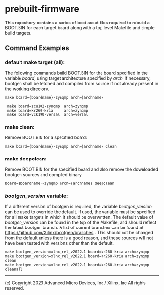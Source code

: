 # prebuilt-firmware
This repository contains a series of boot asset files required to rebuild a BOOT.BIN for each target board along with a top level Makefile and simple build targets.

## Command Examples

### default make target (all):
The following commands build BOOT.BIN for the board specified in the variable *board*, using target architecture specified by *arch*.  If necessary, bootgen shall be fetched and compiled from source if not already present in the working directory.

```
make board={boardname}-zynqmp arch={archname}

 make board=zcu102-zynqmp  arch=zynqmp
 make board=kr260-kria     arch=zynqmp
 make board=vck190-versal  arch=versal
```
### make clean:
Remove BOOT.BIN for a specified board:

```
make board={boardname}-zynqmp arch={archname} clean
```

### make deepclean:
Remove BOOT.BIN for the specified board and also remove the downloaded bootgen sources and compiled binary:

```
board={boardname}-zynqmp arch={archname} deepclean
```

### *bootgen_version* variable:

If a different version of bootgen is required, the variable *bootgen_version* can be used to override the default.  If used, the variable must be specified for all make targets in which it should be overwritten.  The default value of *bootgen_version* can be found in the top of the Makefile, and should reflect the latest bootgen branch.  A list of current branches can be found at https://github.com/Xilinx/bootgen/branches .  This should not be changed from the default unless there is a good reason, and these sources will not have been tested with versions other than the default.

```
make bootgen_version=xlnx_rel_v2022.1 board=kr260-kria arch=zynqmp 
make bootgen_version=xlnx_rel_v2022.1 board=kr260-kria arch=zynqmp clean
make bootgen_version=xlnx_rel_v2022.1 board=kr260-kria arch=zynqmp cleanall
```

---
(c) Copyright 2023 Advanced Micro Devices, Inc / Xilinx, Inc All rights reserved.

